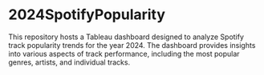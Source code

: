 # 2024SpotifyPopularity
This repository hosts a Tableau dashboard designed to analyze Spotify track popularity trends for the year 2024. The dashboard provides insights into various aspects of track performance, including the most popular genres, artists, and individual tracks.

